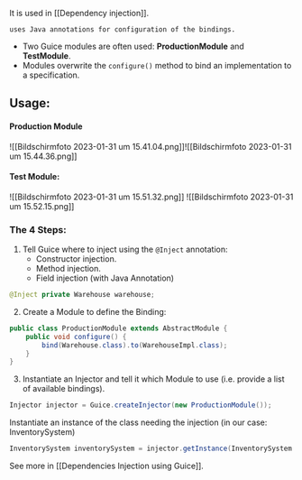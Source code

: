 It is used in [[Dependency injection]].

`uses Java annotations for configuration of the bindings.`

- Two Guice modules are often used: **ProductionModule** and **TestModule**.
- Modules overwrite the `configure()` method to bind an implementation to a specification.

## Usage:
#### Production Module
![[Bildschirm­foto 2023-01-31 um 15.41.04.png]]![[Bildschirm­foto 2023-01-31 um 15.44.36.png]]

#### Test Module:
![[Bildschirm­foto 2023-01-31 um 15.51.32.png]]
![[Bildschirm­foto 2023-01-31 um 15.52.15.png]]

### The 4 Steps:
1. Tell Guice where to inject using the `@Inject` annotation:
	- Constructor injection.
	- Method injection.
	- Field injection (with Java Annotation)
```java
@Inject private Warehouse warehouse;
```
2. Create a Module to define the Binding:
```java
public class ProductionModule extends AbstractModule {
	public void configure() { 
		bind(Warehouse.class).to(WarehouseImpl.class); 
	} 
}
```
3. Instantiate an Injector and tell it which Module to use (i.e. provide a list of available bindings).
```java
Injector injector = Guice.createInjector(new ProductionModule());
```
Instantiate an instance of the class needing the injection (in our case: InventorySystem)
```java
InventorySystem inventorySystem = injector.getInstance(InventorySystem.class);
```


See more in [[Dependencies Injection using Guice]].